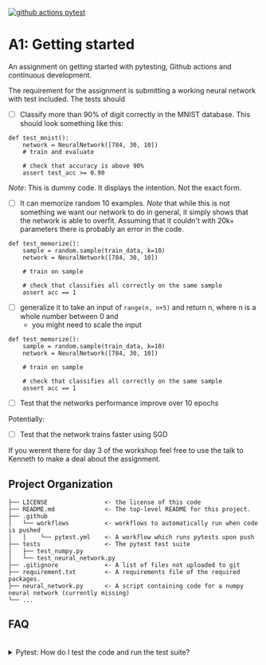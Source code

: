 [![github actions pytest](https://github.com/auNLP/A1-getting-started/actions/workflows/pytest-cov-comment.yml/badge.svg)](https://github.com/auNLP/A1-getting-started/actions)


# A1: Getting started
An assignment on getting started with pytesting, Github actions and continuous development.

The requirement for the assignment is submitting a working neural network with test included. The tests should
- [ ] Classify more than 90% of digit correctly in the MNIST database. This should look something like this:
```
def test_mnist():
    network = NeuralNetwork([784, 30, 10])
    # train and evaluate

    # check that accuracy is above 90%
    assert test_acc >= 0.90

```
*Note*: This is dummy code. It displays the intention. Not the exact form.

- [ ] It can memorize random 10 examples. *Note* that while this is not something we want our network to do in general, it simply shows that the network is able to overfit. Assuming that it couldn't with 20k+ parameters there is probably an error in the code.
```
def test_memorize():
    sample = random.sample(train_data, k=10)
    network = NeuralNetwork([784, 30, 10])

    # train on sample

    # check that classifies all correctly on the same sample
    assert acc == 1
```

- [ ] generalize it to take an input of `range(n, n+5)` and return n, where n is a whole number between 0 and 
    - you might need to scale the input
```
def test_memorize():
    sample = random.sample(train_data, k=10)
    network = NeuralNetwork([784, 30, 10])

    # train on sample

    # check that classifies all correctly on the same sample
    assert acc == 1
```

- [ ] Test that the networks performance improve over 10 epochs

Potentially:
- [ ] Test that the network trains faster using SGD 

If you werent there for day 3 of the workshop feel free to use the talk to Kenneth to make a deal about the assignment.



## Project Organization
```
├── LICENSE                <- the license of this code
├── README.md              <- The top-level README for this project.
├── .github            
│   └── workflows          <- workflows to automatically run when code is pushed
│   │    └── pytest.yml    <- A workflow which runs pytests upon push
├── tests                  <- The pytest test suite
│   ├── test_numpy.py         
│   └── test_neural_network.py
├── .gitignore             <- A list of files not uploaded to git
├── requirement.txt        <- A requirements file of the required packages.
├── neural_network.py      <- A script containing code for a numpy neural network (currently missing)
└── ...
```

##

## FAQ

<br /> 

</details>

<details>
  <summary> Pytest: How do I test the code and run the test suite?</summary>

To run the test suite (pytests) you will need to install the required dependencies. This can be done using 


```
pip install -r requirements.txt
pip install pytest

python -m pytest
```

which will run all the test in the `tests` folder.

Specific tests can be run using:

```
python -m pytest path/to/test_script.py
```

**Code Coverage**
If you want to check code coverage you can run the following:
```
pip install pytest-cov

python -m pytest --cov=.
```


</details>